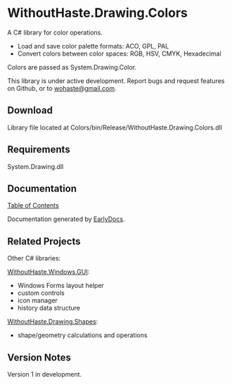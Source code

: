 # WithoutHaste.Drawing.Colors

A C# library for color operations.  
- Load and save color palette formats: ACO, GPL, PAL  
- Convert colors between color spaces: RGB, HSV, CMYK, Hexadecimal  

Colors are passed as System.Drawing.Color.

This library is under active development. Report bugs and request features on Github, or to wohaste@gmail.com.

## Download

Library file located at Colors/bin/Release/WithoutHaste.Drawing.Colors.dll

## Requirements

System.Drawing.dll

## Documentation

[Table of Contents](documentation/TableOfContents.md)

Documentation generated by [EarlyDocs](https://github.com/WithoutHaste/EarlyDocs).

## Related Projects

Other C# libraries:  

[WithoutHaste.Windows.GUI](https://github.com/WithoutHaste/WithoutHaste.Windows.GUI):  
- Windows Forms layout helper
- custom controls
- icon manager
- history data structure

[WithoutHaste.Drawing.Shapes](https://github.com/WithoutHaste/WithoutHaste.Drawing.Shapes):  
- shape/geometry calculations and operations

## Version Notes

Version 1 in development.
